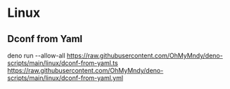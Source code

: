 # Linux


## Dconf from Yaml

deno run --allow-all https://raw.githubusercontent.com/OhMyMndy/deno-scripts/main/linux/dconf-from-yaml.ts https://raw.githubusercontent.com/OhMyMndy/deno-scripts/main/linux/dconf-from-yaml.yml